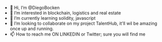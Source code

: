- 👋 Hi, I’m @DiegoBocken
- 👀 I’m interested in blockchain, logistics and real estate
- 🌱 I’m currently learning solidity, javascript
- 💞️ I’m looking to collaborate on my project TalentHub, it'll wil be amazing once up and running.
- 📫 How to reach me ON LINKEDIN or Twitter; sure you will find me

<!---
DiegoBocken/DiegoBocken is a ✨ special ✨ repository because its `README.md` (this file) appears on your GitHub profile.
You can click the Preview link to take a look at your changes.
--->
